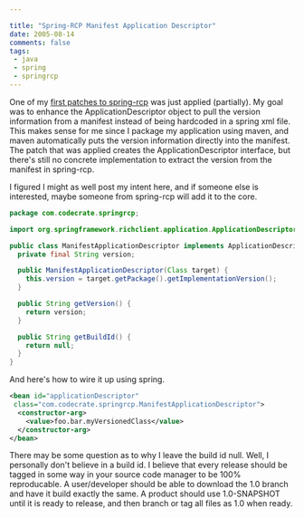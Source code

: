 ```yaml
---

title: "Spring-RCP Manifest Application Descriptor"
date: 2005-08-14
comments: false
tags:
 - java
 - spring
 - springrcp
---
```


One of my [first patches to spring-rcp](http://opensource.atlassian.com/projects/spring/browse/RCP-113) was just applied (partially). My goal was to enhance the ApplicationDescriptor object to pull the version information from a manifest instead of being hardcoded in a spring xml file. This makes sense for me since I package my application using maven, and maven automatically puts the version information directly into the manifest. The patch that was applied creates the ApplicationDescriptor interface, but there's still no concrete implementation to extract the version from the manifest in spring-rcp.



I figured I might as well post my intent here, and if someone else is interested, maybe someone from spring-rcp will add it to the core.



```java
package com.codecrate.springrcp;

import org.springframework.richclient.application.ApplicationDescriptor;

public class ManifestApplicationDescriptor implements ApplicationDescriptor {
  private final String version;

  public ManifestApplicationDescriptor(Class target) {
    this.version = target.getPackage().getImplementationVersion();
  }

  public String getVersion() {
    return version;
  }

  public String getBuildId() {
    return null;
  }
}

```



And here's how to wire it up using spring.


```xml
<bean id="applicationDescriptor"
 class="com.codecrate.springrcp.ManifestApplicationDescriptor">
  <constructor-arg>
    <value>foo.bar.myVersionedClass</value>
  </constructor-arg>
</bean>
```


There may be some question as to why I leave the build id null. Well, I personally don't believe in a build id. I believe that every release should be tagged in some way in your source code manager to be 100% reproducable. A user/developer should be able to download the 1.0 branch and have it build exactly the same. A product should use 1.0-SNAPSHOT until it is ready to release, and then branch or tag all files as 1.0 when ready.

